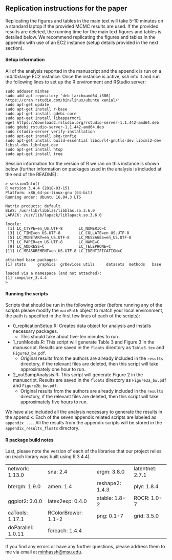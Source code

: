 ## Replication instructions for the paper

Replicating the figures and tables in the main text will take 5-10 minutes on a standard laptop if the provided MCMC results are used. If the provided results are deleted, the running time for the main text figures and tables is detailed below. We recommend replicating the figures and tables in the appendix with use of an EC2 instance (setup details provided in the next section). 

#### Setup information

All of the analysis reported in the manuscript and the appendix is run on a m4.10xlarge EC2 instance. Once the instance is active, ssh into it and run the following lines to set up the R environment and RStudio server: 

```
sudo adduser minhas
sudo add-apt-repository 'deb [arch=amd64,i386] https://cran.rstudio.com/bin/linux/ubuntu xenial/'
sudo apt-get update
sudo apt-get install r-base
sudo apt-get install gdebi-core
sudo apt-get install libapparmor1
wget https://download2.rstudio.org/rstudio-server-1.1.442-amd64.deb
sudo gdebi rstudio-server-1.1.442-amd64.deb
sudo rstudio-server verify-installation
sudo apt-get install pkg-config
sudo apt-get install build-essential libcurl4-gnutls-dev libxml2-dev libssl-dev libnlopt-dev
sudo apt-get install htop
sudo apt-get install tree
```

Session information for the version of R we ran on this instance is shown below (further information on packages used in the analysis is included at the end of the README): 

```
> sessionInfo()
R version 3.4.4 (2018-03-15)
Platform: x86_64-pc-linux-gnu (64-bit)
Running under: Ubuntu 16.04.3 LTS

Matrix products: default
BLAS: /usr/lib/libblas/libblas.so.3.6.0
LAPACK: /usr/lib/lapack/liblapack.so.3.6.0

locale:
 [1] LC_CTYPE=en_US.UTF-8       LC_NUMERIC=C
 [3] LC_TIME=en_US.UTF-8        LC_COLLATE=en_US.UTF-8
 [5] LC_MONETARY=en_US.UTF-8    LC_MESSAGES=en_US.UTF-8
 [7] LC_PAPER=en_US.UTF-8       LC_NAME=C
 [9] LC_ADDRESS=C               LC_TELEPHONE=C
[11] LC_MEASUREMENT=en_US.UTF-8 LC_IDENTIFICATION=C

attached base packages:
[1] stats     graphics  grDevices utils     datasets  methods   base

loaded via a namespace (and not attached):
[1] compiler_3.4.4
>
```

#### Running the scripts

Scripts that should be run in the following order (before running any of the scripts please modify the `mainPath` object to match your local environment, the path is specified in the first few lines of each of the scripts): 

- 0_replicationSetup.R: Creates data object for analysis and installs necessary packages.
    + This should take about five-ten minutes to run .
- 1_runModels.R: This script will generate Table 3 and Figure 3 in the manuscript. Results are saved in the `floats` directory as `Table3.tex` and `Figure3_bw.pdf`.
    + Original results from the authors are already included in the `results` directory, if the relevant files are deleted, then this script will take approximately one hour to run. 
- 2_outSampAnalysis.R: This script will generate Figure 2 in the manuscript. Results are saved in the `floats` directory as `Figure2a_bw.pdf` and `Figure2b_bw.pdf`.
    + Original results from the authors are already included in the `results` directory, if the relevant files are deleted, then this script will take approximately five hours to run. 

We have also included all the analysis necessary to generate the results in the appendix. Each of the seven appendix related scripts are labeled as `appendix_...`. All the results from the appendix scripts will be stored in the `appendix_results_floats` directory.

#### R package build notes

Last, please note the version of each of the libraries that our project relies on (each library was built using R 3.4.4). 

|                   |                    |                |                 |
|:------------------|:-------------------|:---------------|:----------------|
|network: 1.13.0    |sna: 2.4            |ergm: 3.8.0     |latentnet: 2.7.1 |
|btergm: 1.9.0      |amen: 1.4           |reshape2: 1.4.3 |plyr: 1.8.4      |
|ggplot2: 3.0.0     |latex2exp: 0.4.0    |xtable: 1.8-2   |ROCR: 1.0-7      |
|caTools: 1.17.1    |RColorBrewer: 1.1-2 |png: 0.1-7      |grid: 3.5.0      |
|doParallel: 1.0.11 |foreach: 1.4.4      |                |                 |

If you find any errors or have any further questions, please address them to me via email at minhassh@msu.edu.